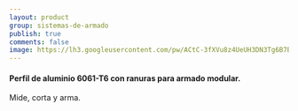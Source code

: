 ```yaml
---
layout: product
group: sistemas-de-armado
publish: true
comments: false
image: https://lh3.googleusercontent.com/pw/ACtC-3fXVu8z4UeUH3DN3Tg6B7B5pIdeoO2mrFn5fRf8Tuf4gqWsA4f9tHwluWPlNgnPAJTvB0-8lfdoGnLV1XchJq2ejsNzoAgDooXMR7uooGjY1p4JPg5efCbB0D78IdRAGPK-gGHjAuWQvfKFfQ5LarJ_6g=w1271-h953-no?authuser=0
---
```


#### Perfil de aluminio 6061-T6 con ranuras para armado modular.

Mide, corta y arma.
